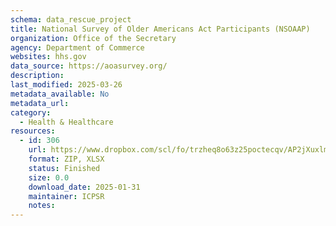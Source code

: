 ```yaml
---
schema: data_rescue_project 
title: National Survey of Older Americans Act Participants (NSOAAP)
organization: Office of the Secretary
agency: Department of Commerce
websites: hhs.gov
data_source: https://aoasurvey.org/
description: 
last_modified: 2025-03-26
metadata_available: No
metadata_url: 
category:
  - Health & Healthcare 
resources:
  - id: 306
    url: https://www.dropbox.com/scl/fo/trzheq8o63z25poctecqv/AP2jXuxlmgA-_Y6Vp-ZHdCE?rlkey=yrz32o647eejbw9bed1mv57va&dl=0
    format: ZIP, XLSX
    status: Finished
    size: 0.0
    download_date: 2025-01-31
    maintainer: ICPSR
    notes: 
---
```

